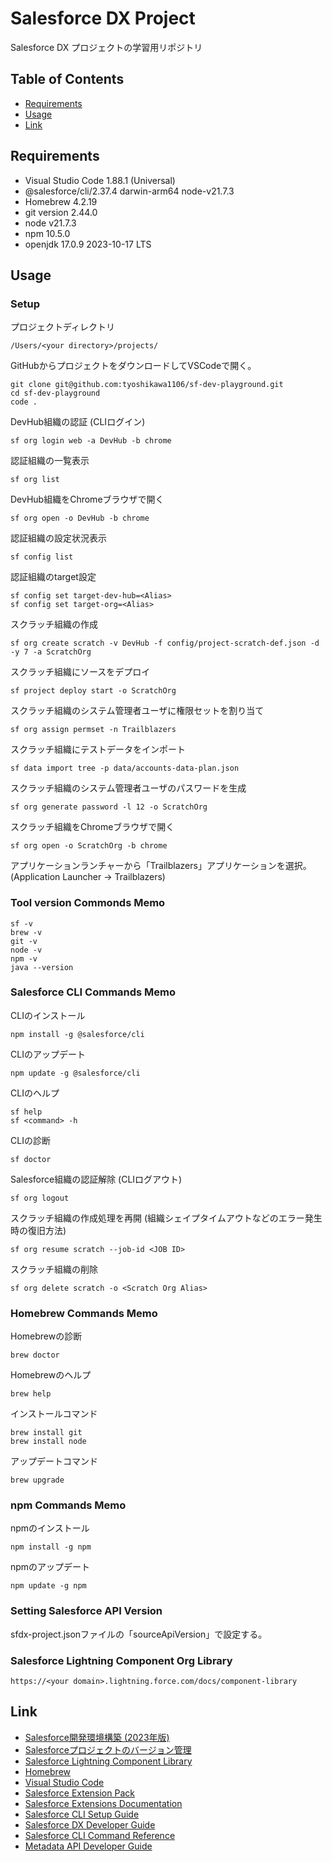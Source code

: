 # Salesforce DX Project
Salesforce DX プロジェクトの学習用リポジトリ

## Table of Contents
- [Requirements](#requirements)
- [Usage](#usage)
- [Link](#link)

## Requirements
- Visual Studio Code 1.88.1 (Universal)
- @salesforce/cli/2.37.4 darwin-arm64 node-v21.7.3
- Homebrew 4.2.19
- git version 2.44.0
- node v21.7.3
- npm 10.5.0
- openjdk 17.0.9 2023-10-17 LTS

## Usage
### Setup
プロジェクトディレクトリ
```
/Users/<your directory>/projects/
```

GitHubからプロジェクトをダウンロードしてVSCodeで開く。
```
git clone git@github.com:tyoshikawa1106/sf-dev-playground.git
cd sf-dev-playground
code .
```

DevHub組織の認証 (CLIログイン)
```
sf org login web -a DevHub -b chrome
```

認証組織の一覧表示
```
sf org list
```

DevHub組織をChromeブラウザで開く
```
sf org open -o DevHub -b chrome
```

認証組織の設定状況表示
```
sf config list
```

認証組織のtarget設定
```
sf config set target-dev-hub=<Alias>
sf config set target-org=<Alias>
```

スクラッチ組織の作成
```
sf org create scratch -v DevHub -f config/project-scratch-def.json -d -y 7 -a ScratchOrg
```

スクラッチ組織にソースをデプロイ
```
sf project deploy start -o ScratchOrg
```

スクラッチ組織のシステム管理者ユーザに権限セットを割り当て
```
sf org assign permset -n Trailblazers
```

スクラッチ組織にテストデータをインポート
```
sf data import tree -p data/accounts-data-plan.json
```

スクラッチ組織のシステム管理者ユーザのパスワードを生成
```
sf org generate password -l 12 -o ScratchOrg
```

スクラッチ組織をChromeブラウザで開く
```
sf org open -o ScratchOrg -b chrome
```

アプリケーションランチャーから「Trailblazers」アプリケーションを選択。
(Application Launcher → Trailblazers)

### Tool version Commonds Memo
```
sf -v
brew -v
git -v
node -v
npm -v
java --version
```

### Salesforce CLI Commands Memo
CLIのインストール
```
npm install -g @salesforce/cli
```

CLIのアップデート
```
npm update -g @salesforce/cli
```

CLIのヘルプ
```
sf help
sf <command> -h
```

CLIの診断
```
sf doctor
```

Salesforce組織の認証解除 (CLIログアウト)
```
sf org logout
```

スクラッチ組織の作成処理を再開 (組織シェイプタイムアウトなどのエラー発生時の復旧方法)
```
sf org resume scratch --job-id <JOB ID>
```

スクラッチ組織の削除
```
sf org delete scratch -o <Scratch Org Alias>
```

### Homebrew Commands Memo
Homebrewの診断
```
brew doctor
```

Homebrewのヘルプ
```
brew help
```

インストールコマンド
```
brew install git
brew install node
```

アップデートコマンド
```
brew upgrade
```

### npm Commands Memo
npmのインストール
```
npm install -g npm
```

npmのアップデート
```
npm update -g npm
```

### Setting Salesforce API Version
sfdx-project.jsonファイルの「sourceApiVersion」で設定する。

### Salesforce Lightning Component Org Library
```
https://<your domain>.lightning.force.com/docs/component-library
```

## Link
- [Salesforce開発環境構築 (2023年版)](https://speakerdeck.com/tyoshikawa1106/salesforcekai-fa-huan-jing-gou-zhu-2023nian-ban)
- [Salesforceプロジェクトのバージョン管理](https://speakerdeck.com/tyoshikawa1106/salesforcepuroziekutonobaziyonguan-li)
- [Salesforce Lightning Component Library](https://developer.salesforce.com/docs/component-library/overview/components)
- [Homebrew](https://brew.sh/index_ja)
- [Visual Studio Code](https://code.visualstudio.com)
- [Salesforce Extension Pack](https://marketplace.visualstudio.com/items?itemName=salesforce.salesforcedx-vscode)
- [Salesforce Extensions Documentation](https://developer.salesforce.com/tools/vscode/)
- [Salesforce CLI Setup Guide](https://developer.salesforce.com/docs/atlas.en-us.sfdx_setup.meta/sfdx_setup/sfdx_setup_intro.htm)
- [Salesforce DX Developer Guide](https://developer.salesforce.com/docs/atlas.en-us.sfdx_dev.meta/sfdx_dev/sfdx_dev_intro.htm)
- [Salesforce CLI Command Reference](https://developer.salesforce.com/docs/atlas.en-us.sfdx_cli_reference.meta/sfdx_cli_reference/cli_reference.htm)
- [Metadata API Developer Guide](https://developer.salesforce.com/docs/atlas.en-us.244.0.api_meta.meta/api_meta/meta_types_list.htm)